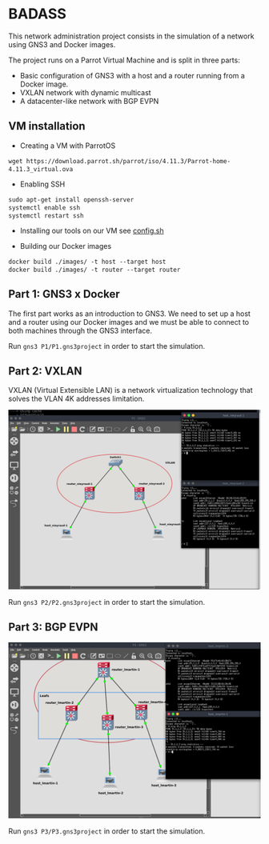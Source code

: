 # BADASS

This network administration project consists in the simulation of a network using GNS3 and Docker images.

The project runs on a Parrot Virtual Machine and is split in three parts:
- Basic configuration of GNS3 with a host and a router running from a Docker image.
- VXLAN network with dynamic multicast
- A datacenter-like network with BGP EVPN

## VM installation

* Creating a VM with ParrotOS
```
wget https://download.parrot.sh/parrot/iso/4.11.3/Parrot-home-4.11.3_virtual.ova
```
 * Enabling SSH
 ```
sudo apt-get install openssh-server
systemctl enable ssh
systemctl restart ssh
```

* Installing our tools on our VM
	see [config.sh](config.sh)

* Building our Docker images
```
docker build ./images/ -t host --target host
docker build ./images/ -t router --target router
```

## Part 1: GNS3 x Docker

The first part works as an introduction to GNS3. We need to set up a host and a router using our Docker images and we must be able to connect to both machines through the GNS3 interface.

Run ``` gns3 P1/P1.gns3project ``` in order to start the simulation.

## Part 2: VXLAN
VXLAN (Virtual Extensible LAN) is a network virtualization technology that solves the VLAN 4K addresses limitation.


![P2-image](/assets/P2-image.png)

Run ``` gns3 P2/P2.gns3project ``` in order to start the simulation.

## Part 3: BGP EVPN


![P3-image](/assets/P3-image.png)

Run ``` gns3 P3/P3.gns3project ``` in order to start the simulation.

